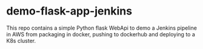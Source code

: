 # demo-flask-app-jenkins


This repo contains a simple Python flask WebApi to demo a Jenkins pipeline in AWS from packaging in docker, pushing to dockerhub and deploying to a K8s cluster. 
